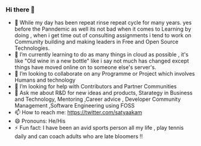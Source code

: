 ### Hi there 👋
- 🔭 While my day has been repeat rinse repeat cycle for many years. yes before the Panndemic as well its not bad when it comes to Learning by doing , when i get time out of consulting assignments i tend to work on Community building and making leaders in Free and Open Source Technologies.
- 🌱 I’m currently learning to do as many things in cloud as possible , it's like "Old wine in a new bottle" like i say not much has changed except things have moved online on to someone else's server's. 
- 👯 I’m looking to collaborate on any Programme or Project which involves Humans and technology
- 🤔 I’m looking for help with Contributors and Partner Communities 
- 💬 Ask me about R&D for new ideas and products, Starategy in Business and Technology,  Mentoring ,Career advice , Developer Community Management ,Software Engineering using FOSS
- 📫 How to reach me: https://twitter.com/satyaakam
- 😄 Pronouns: He/His
- ⚡ Fun fact: I have been an avid sports person all my life , play tennis daily and can coach adults who are late bloomers !!

<!--
**satyaakam/satyaakam** is a ✨ _special_ ✨ repository because its `README.md` (this file) appears on your GitHub profile.

Here are some ideas to get you started:

- 🔭 While my day has been repeat rinse repeat cycle for many years. yes before the Panndemic as well its not bad when it comes to Learning by doing , when i get time out of consulting assignments i tend to work on Community building and making leaders in Free and Open Source Technologies.
- 🌱 I’m currently learning to do as many things in clod as possible , it's like "Old wine in a new bottle" like i say not much has changed except things have moved online on to someone else's server so called  to  which i used to on my Laptop like create a Latex document , creating this doc in Codespaces, 
- 👯 I’m looking to collaborate on any Programme or Project which involves Humans and technology
- 🤔 I’m looking for help with contributors and partners 
- 💬 Ask me about Mentoring , Advice on career, Large Community Management CHalleneges 
- 📫 How to reach me: https://twitter.com/satyaakam
- 😄 Pronouns: He/His
- ⚡ Fun fact: I have been an avid sports person all my life , play tennis daiy and coach adults who are late bloomers !!
-->
